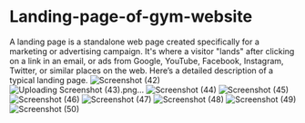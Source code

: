 # Landing-page-of-gym-website
A landing page is a standalone web page created specifically for a marketing or advertising campaign. It's where a visitor "lands" after clicking on a link in an email, or ads from Google, YouTube, Facebook, Instagram, Twitter, or similar places on the web. Here’s a detailed description of a typical landing page.
![Screenshot (42)](https://github.com/user-attachments/assets/1806cd7b-bf64-461c-8b6e-0e74a637cf6b)
![Uploading Screenshot (43).png…]()
![Screenshot (44)](https://github.com/user-attachments/assets/117d0233-56cd-4959-8d61-3ce800126828)
![Screenshot (45)](https://github.com/user-attachments/assets/62455e17-5572-4ee7-b193-8b3e40cb09b5)
![Screenshot (46)](https://github.com/user-attachments/assets/eebdaa9e-6ae9-4296-8263-3e35280e4409)
![Screenshot (47)](https://github.com/user-attachments/assets/5cc11664-8e63-4e4d-bb84-793eeb400775)
![Screenshot (48)](https://github.com/user-attachments/assets/28f8b142-5ad2-4732-a28c-e44fc7d88879)
![Screenshot (49)](https://github.com/user-attachments/assets/4b9f8d4a-4288-46ee-a301-a54f73932f98)
![Screenshot (50)](https://github.com/user-attachments/assets/5252cc5d-8582-48da-a3d8-ce0b8e39ba12)
